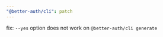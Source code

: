 ```yaml
---
"@better-auth/cli": patch
---
```


fix: `--yes` option does not work on `@better-auth/cli generate`
